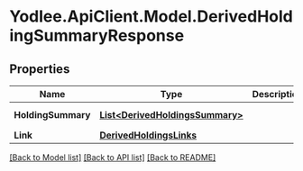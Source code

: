 # Yodlee.ApiClient.Model.DerivedHoldingSummaryResponse

## Properties

Name | Type | Description | Notes
------------ | ------------- | ------------- | -------------
**HoldingSummary** | [**List&lt;DerivedHoldingsSummary&gt;**](DerivedHoldingsSummary.md) |  | [optional] [readonly] 
**Link** | [**DerivedHoldingsLinks**](DerivedHoldingsLinks.md) |  | [optional] 

[[Back to Model list]](../README.md#documentation-for-models) [[Back to API list]](../README.md#documentation-for-api-endpoints) [[Back to README]](../README.md)

